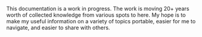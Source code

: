 This documentation is a work in progress.  The work is moving 20+ years worth of collected knowledge from various spots to here.  My hope is to make my useful information on a variety of topics portable, easier for me to navigate, and easier to share with others.


